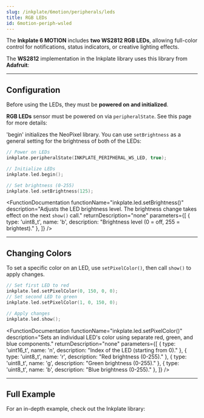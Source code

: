 ```yaml
---
slug: /inkplate/6motion/peripherals/leds
title: RGB LEDs
id: 6motion-periph-wsled
---
```



The **Inkplate 6 MOTION** includes **two WS2812 RGB LEDs**, allowing full-color control for notifications, status indicators, or creative lighting effects.

<InfoBox>The **WS2812** implementation in the Inkplate library uses this library from **Adafruit**:<QuickLink 
  title="Adafruit NeoPixel Library" 
  description="The original library which is included in the Inkplate 6 MOTION library"
  url="https://github.com/adafruit/Adafruit_NeoPixel"/></InfoBox>

---

## Configuration

Before using the LEDs, they must be **powered on and initialized**.

<InfoBox>**RGB LEDs** sensor must be powered on via `peripheralState`. See this page for more details: <QuickLink 
  title="Peripheral basics" 
  description="How to power peripherals on and off on Inkplate 6 MOTION"
  url="/inkplate/6motion/peripherals/introduction#powering-on" 
/></InfoBox>

'begin' initializes the NeoPixel library. You can use `setBrightness` as a general setting for the brightness of both of the LEDs:

```cpp
// Power on LEDs
inkplate.peripheralState(INKPLATE_PERIPHERAL_WS_LED, true);

// Initialize LEDs
inkplate.led.begin();

// Set brightness (0-255)
inkplate.led.setBrightness(125);
```

<FunctionDocumentation
  functionName="inkplate.led.begin()"
  description="Configures the NeoPixel LED pin for output. This function must be called before setting LED colors."
  returnDescription="none"
/>

<FunctionDocumentation
  functionName="inkplate.led.setBrightness()"
  description="Adjusts the LED brightness level. The brightness change takes effect on the next `show()` call."
  returnDescription="none"
  parameters={[
    { type: 'uint8_t', name: 'b', description: "Brightness level (0 = off, 255 = brightest)." },
  ]}
/>

---

## Changing Colors

To set a specific color on an LED, use `setPixelColor()`, then call `show()` to apply changes.

```cpp
// Set first LED to red
inkplate.led.setPixelColor(0, 150, 0, 0);
// Set second LED to green
inkplate.led.setPixelColor(1, 0, 150, 0);

// Apply changes
inkplate.led.show();
```


<FunctionDocumentation
  functionName="inkplate.led.setPixelColor()"
  description="Sets an individual LED's color using separate red, green, and blue components."
  returnDescription="none"
  parameters={[
    { type: 'uint16_t', name: 'n', description: "Index of the LED (starting from 0)." },
    { type: 'uint8_t', name: 'r', description: "Red brightness (0-255)." },
    { type: 'uint8_t', name: 'g', description: "Green brightness (0-255)." },
    { type: 'uint8_t', name: 'b', description: "Blue brightness (0-255)." },
  ]}
/>

<FunctionDocumentation
  functionName="inkplate.led.show()"
  description="Sends the color data from RAM to the NeoPixels, applying the changes set by `setPixelColor()`."
  returnDescription="none"
/>

---

## Full Example

For an in-depth example, check out the Inkplate library:

<QuickLink title="Inkplate_6_MOTION_WSLED.ino"
description="Full WS2812 LED example in the Inkplate library"
url="https://github.com/SolderedElectronics/Inkplate_Motion_Arduino_Library/blob/main/examples/Inkplate6Motion/Advanced/Sensors_Other/Inkplate_6_MOTION_WSLED/Inkplate_6_MOTION_WSLED.ino"
/>

